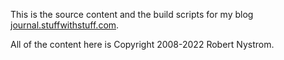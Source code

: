 This is the source content and the build scripts for my blog
[journal.stuffwithstuff.com].

All of the content here is Copyright 2008-2022 Robert Nystrom.

[journal.stuffwithstuff.com]: http://journal.stuffwithstuff.com
